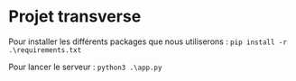 # Projet transverse

Pour installer les différents packages que nous utiliserons : `pip install -r .\requirements.txt`

Pour lancer le serveur : `python3 .\app.py`